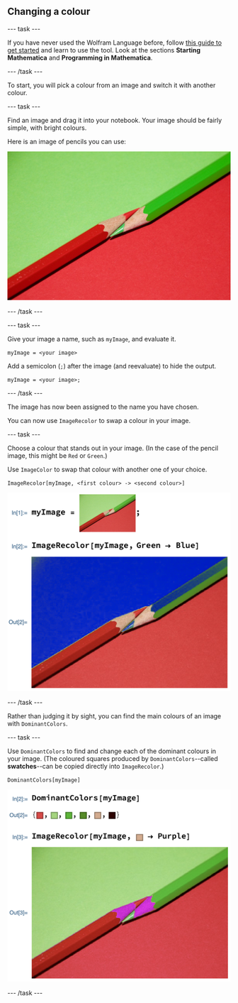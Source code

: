 ## Changing a colour

--- task ---

If you have never used the Wolfram Language before, follow [this guide to get started](https://projects.raspberrypi.org/en/projects/getting-started-with-mathematica) and learn to use the tool. Look at the sections **Starting Mathematica** and **Programming in Mathematica**.

--- /task ---

To start, you will pick a colour from an image and switch it with another colour.

--- task ---

Find an image and drag it into your notebook.
Your image should be fairly simple, with bright colours.

Here is an image of pencils you can use:

![Pencils](images/Pencils.png)

--- /task ---

--- task ---

Give your image a name, such as `myImage`, and evaluate it.

```
myImage = <your image>
```

Add a semicolon (`;`) after the image (and reevaluate) to hide the output.

```
myImage = <your image>;
```

--- /task ---

The image has now been assigned to the name you have chosen.

You can now use `ImageRecolor` to swap a colour in your image.

--- task ---

Choose a colour that stands out in your image. (In the case of the pencil image, this might be `Red` or `Green`.)

Use `ImageColor` to swap that colour with another one of your choice.

```
ImageRecolor[myImage, <first colour> -> <second colour>]

```

![Pencils recoloured manually](images/PencilsRecolour1.png)

--- /task ---

Rather than judging it by sight, you can find the main colours of an image with `DominantColors`.

--- task ---

Use `DominantColors` to find and change each of the dominant colours in your image.
(The coloured squares produced by `DominantColors`--called **swatches**--can be copied directly into `ImageRecolor`.)


```
DominantColors[myImage]
```

![Pencils recoloured by dominant colours](images/PencilsRecolour2.png)

--- /task ---